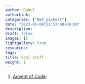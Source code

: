 ```yaml
---
author: Rahul
authorLink: 
categories: ["Net pickers"]
date: "2023-05-04T21:57:40+08:00"
description: 
draft: false
images: []
lightgallery: true
resources:
tags:
title: Cool stuff
weight: 1
---
```


1. [Advent of Code](https://adventofcode.com/): 

